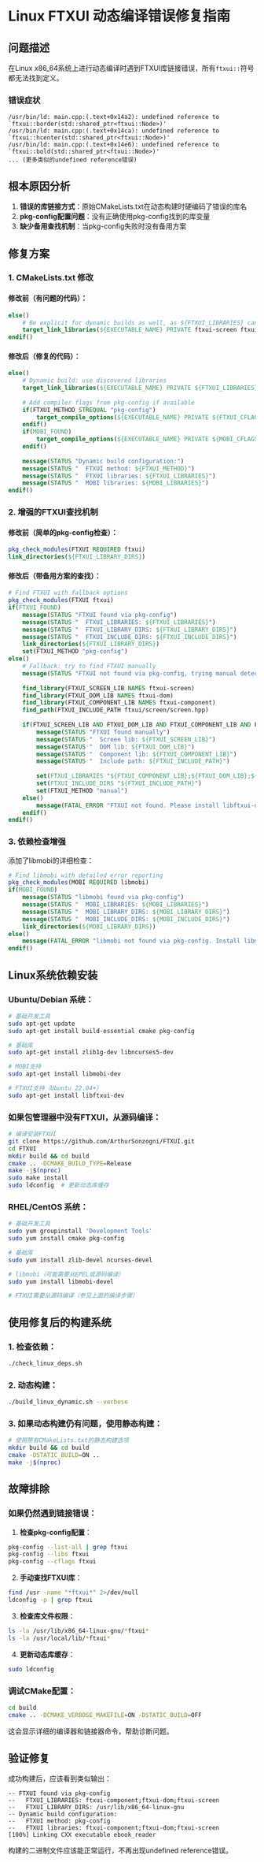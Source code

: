 # Linux FTXUI 动态编译错误修复指南

## 问题描述

在Linux x86_64系统上进行动态编译时遇到FTXUI库链接错误，所有`ftxui::`符号都无法找到定义。

### 错误症状
```
/usr/bin/ld: main.cpp:(.text+0x14a2): undefined reference to `ftxui::border(std::shared_ptr<ftxui::Node>)'
/usr/bin/ld: main.cpp:(.text+0x14ca): undefined reference to `ftxui::hcenter(std::shared_ptr<ftxui::Node>)'
/usr/bin/ld: main.cpp:(.text+0x14e6): undefined reference to `ftxui::bold(std::shared_ptr<ftxui::Node>)'
... (更多类似的undefined reference错误)
```

## 根本原因分析

1. **错误的库链接方式**：原始CMakeLists.txt在动态构建时硬编码了错误的库名
2. **pkg-config配置问题**：没有正确使用pkg-config找到的库变量
3. **缺少备用查找机制**：当pkg-config失败时没有备用方案

## 修复方案

### 1. CMakeLists.txt 修改

#### 修改前（有问题的代码）：
```cmake
else()
    # Be explicit for dynamic builds as well, as ${FTXUI_LIBRARIES} can be inconsistent.
    target_link_libraries(${EXECUTABLE_NAME} PRIVATE ftxui-screen ftxui-dom ftxui-component ${MOBI_LIBRARIES} ${CURSES_LIBRARIES})
endif()
```

#### 修改后（修复的代码）：
```cmake
else()
    # Dynamic build: use discovered libraries
    target_link_libraries(${EXECUTABLE_NAME} PRIVATE ${FTXUI_LIBRARIES} ${MOBI_LIBRARIES} ${CURSES_LIBRARIES})
    
    # Add compiler flags from pkg-config if available
    if(FTXUI_METHOD STREQUAL "pkg-config")
        target_compile_options(${EXECUTABLE_NAME} PRIVATE ${FTXUI_CFLAGS_OTHER})
    endif()
    if(MOBI_FOUND)
        target_compile_options(${EXECUTABLE_NAME} PRIVATE ${MOBI_CFLAGS_OTHER})
    endif()
    
    message(STATUS "Dynamic build configuration:")
    message(STATUS "  FTXUI method: ${FTXUI_METHOD}")
    message(STATUS "  FTXUI libraries: ${FTXUI_LIBRARIES}")
    message(STATUS "  MOBI libraries: ${MOBI_LIBRARIES}")
endif()
```

### 2. 增强的FTXUI查找机制

#### 修改前（简单的pkg-config检查）：
```cmake
pkg_check_modules(FTXUI REQUIRED ftxui)
link_directories(${FTXUI_LIBRARY_DIRS})
```

#### 修改后（带备用方案的查找）：
```cmake
# Find FTXUI with fallback options
pkg_check_modules(FTXUI ftxui)
if(FTXUI_FOUND)
    message(STATUS "FTXUI found via pkg-config")
    message(STATUS "  FTXUI_LIBRARIES: ${FTXUI_LIBRARIES}")
    message(STATUS "  FTXUI_LIBRARY_DIRS: ${FTXUI_LIBRARY_DIRS}")
    message(STATUS "  FTXUI_INCLUDE_DIRS: ${FTXUI_INCLUDE_DIRS}")
    link_directories(${FTXUI_LIBRARY_DIRS})
    set(FTXUI_METHOD "pkg-config")
else()
    # Fallback: try to find FTXUI manually
    message(STATUS "FTXUI not found via pkg-config, trying manual detection...")
    
    find_library(FTXUI_SCREEN_LIB NAMES ftxui-screen)
    find_library(FTXUI_DOM_LIB NAMES ftxui-dom)  
    find_library(FTXUI_COMPONENT_LIB NAMES ftxui-component)
    find_path(FTXUI_INCLUDE_PATH ftxui/screen/screen.hpp)
    
    if(FTXUI_SCREEN_LIB AND FTXUI_DOM_LIB AND FTXUI_COMPONENT_LIB AND FTXUI_INCLUDE_PATH)
        message(STATUS "FTXUI found manually")
        message(STATUS "  Screen lib: ${FTXUI_SCREEN_LIB}")
        message(STATUS "  DOM lib: ${FTXUI_DOM_LIB}")
        message(STATUS "  Component lib: ${FTXUI_COMPONENT_LIB}")
        message(STATUS "  Include path: ${FTXUI_INCLUDE_PATH}")
        
        set(FTXUI_LIBRARIES "${FTXUI_COMPONENT_LIB};${FTXUI_DOM_LIB};${FTXUI_SCREEN_LIB}")
        set(FTXUI_INCLUDE_DIRS "${FTXUI_INCLUDE_PATH}")
        set(FTXUI_METHOD "manual")
    else()
        message(FATAL_ERROR "FTXUI not found. Please install libftxui-dev or build from source.")
    endif()
endif()
```

### 3. 依赖检查增强

添加了libmobi的详细检查：
```cmake
# Find libmobi with detailed error reporting  
pkg_check_modules(MOBI REQUIRED libmobi)
if(MOBI_FOUND)
    message(STATUS "libmobi found via pkg-config")
    message(STATUS "  MOBI_LIBRARIES: ${MOBI_LIBRARIES}")
    message(STATUS "  MOBI_LIBRARY_DIRS: ${MOBI_LIBRARY_DIRS}")
    message(STATUS "  MOBI_INCLUDE_DIRS: ${MOBI_INCLUDE_DIRS}")
    link_directories(${MOBI_LIBRARY_DIRS})
else()
    message(FATAL_ERROR "libmobi not found via pkg-config. Install libmobi-dev or similar package.")
endif()
```

## Linux系统依赖安装

### Ubuntu/Debian 系统：
```bash
# 基础开发工具
sudo apt-get update
sudo apt-get install build-essential cmake pkg-config

# 基础库
sudo apt-get install zlib1g-dev libncurses5-dev

# MOBI支持
sudo apt-get install libmobi-dev

# FTXUI支持（Ubuntu 22.04+）
sudo apt-get install libftxui-dev
```

### 如果包管理器中没有FTXUI，从源码编译：
```bash
# 编译安装FTXUI
git clone https://github.com/ArthurSonzogni/FTXUI.git
cd FTXUI
mkdir build && cd build
cmake .. -DCMAKE_BUILD_TYPE=Release
make -j$(nproc)
sudo make install
sudo ldconfig  # 更新动态库缓存
```

### RHEL/CentOS 系统：
```bash
# 基础开发工具
sudo yum groupinstall 'Development Tools'
sudo yum install cmake pkg-config

# 基础库
sudo yum install zlib-devel ncurses-devel

# libmobi（可能需要从EPEL或源码编译）
sudo yum install libmobi-devel

# FTXUI需要从源码编译（参见上面的编译步骤）
```

## 使用修复后的构建系统

### 1. 检查依赖：
```bash
./check_linux_deps.sh
```

### 2. 动态构建：
```bash
./build_linux_dynamic.sh --verbose
```

### 3. 如果动态构建仍有问题，使用静态构建：
```bash
# 使用原有CMakeLists.txt的静态构建选项
mkdir build && cd build
cmake -DSTATIC_BUILD=ON ..
make -j$(nproc)
```

## 故障排除

### 如果仍然遇到链接错误：

1. **检查pkg-config配置**：
```bash
pkg-config --list-all | grep ftxui
pkg-config --libs ftxui
pkg-config --cflags ftxui
```

2. **手动查找FTXUI库**：
```bash
find /usr -name "*ftxui*" 2>/dev/null
ldconfig -p | grep ftxui
```

3. **检查库文件权限**：
```bash
ls -la /usr/lib/x86_64-linux-gnu/*ftxui*
ls -la /usr/local/lib/*ftxui*
```

4. **更新动态库缓存**：
```bash
sudo ldconfig
```

### 调试CMake配置：
```bash
cd build
cmake .. -DCMAKE_VERBOSE_MAKEFILE=ON -DSTATIC_BUILD=OFF
```

这会显示详细的编译器和链接器命令，帮助诊断问题。

## 验证修复

成功构建后，应该看到类似输出：
```
-- FTXUI found via pkg-config
--   FTXUI_LIBRARIES: ftxui-component;ftxui-dom;ftxui-screen
--   FTXUI_LIBRARY_DIRS: /usr/lib/x86_64-linux-gnu
-- Dynamic build configuration:
--   FTXUI method: pkg-config
--   FTXUI libraries: ftxui-component;ftxui-dom;ftxui-screen
[100%] Linking CXX executable ebook_reader
```

构建的二进制文件应该能正常运行，不再出现undefined reference错误。